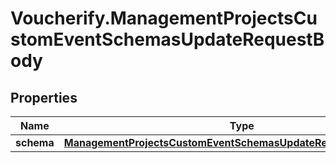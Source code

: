 # Voucherify.ManagementProjectsCustomEventSchemasUpdateRequestBody

## Properties

Name | Type | Description | Notes
------------ | ------------- | ------------- | -------------
**schema** | [**ManagementProjectsCustomEventSchemasUpdateRequestBodySchema**](ManagementProjectsCustomEventSchemasUpdateRequestBodySchema.md) |  | [optional] 


